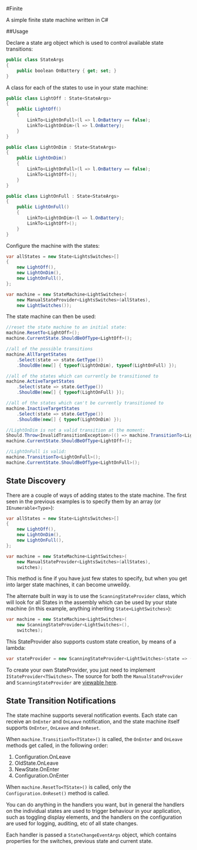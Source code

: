 #Finite

A simple finite state machine written in C#

##Usage

Declare a state arg object which is used to control available state transitions:

```c#
public class StateArgs
{
	public boolean OnBattery { get; set; }
}
```

A class for each of the states to use in your state machine:

```c#
public class LightOff : State<StateArgs>
{
	public LightOff()
	{
		LinkTo<LightOnFull>(l => l.OnBattery == false);
		LinkTo<LightOnDim>(l => l.OnBattery);
	}
}

public class LightOnDim : State<StateArgs>
{
	public LightOnDim()
	{
		LinkTo<LightOnFull>(l => l.OnBattery == false);
		LinkTo<LightOff>();
	}
}

public class LightOnFull : State<StateArgs>
{
	public LightOnFull()
	{
		LinkTo<LightOnDim>(l => l.OnBattery);
		LinkTo<LightOff>();
	}
}
```

Configure the machine with the states:

```c#
var allStates = new State<LightsSwitches>[]
{
	new LightOff(),
	new LightOnDim(),
	new LightOnFull(),
};

var machine = new StateMachine<LightSwitches>(
	new ManualStateProvider<LightsSwitches>(allStates),
	new LightSwitches());
```

The state machine can then be used:

```c#
//reset the state machine to an initial state:
machine.ResetTo<LightOff>();
machine.CurrentState.ShouldBeOfType<LightOff>();

//all of the possible transitions
machine.AllTargetStates
	.Select(state => state.GetType())
	.ShouldBe(new[] { typeof(LightOnDim), typeof(LightOnFull) });

//all of the states which can currently be transitioned to
machine.ActiveTargetStates
	.Select(state => state.GetType())
	.ShouldBe(new[] { typeof(LightOnFull) });

//all of the states which can't be currently transitioned to
machine.InactiveTargetStates
	.Select(state => state.GetType())
	.ShouldBe(new[] { typeof(LightOnDim) });

//LightOnDim is not a valid transition at the moment:
Should.Throw<InvalidTransitionException>(() => machine.TransitionTo<LightOnDim>());
machine.CurrentState.ShouldBeOfType<LightOff>();

//LightOnFull is valid:
machine.TransitionTo<LightOnFull>();
machine.CurrentState.ShouldBeOfType<LightOnFull>();
```

## State Discovery

There are a couple of ways of adding states to the state machine.  The first seen in the previous examples is to specify them by an array (or `IEnumerable<Type>`):

```c#
var allStates = new State<LightsSwitches>[]
{
	new LightOff(),
	new LightOnDim(),
	new LightOnFull(),
};

var machine = new StateMachine<LightSwitches>(
	new ManualStateProvider<LightsSwitches>(allStates),
	switches);
```

This method is fine if you have just few states to specify, but when you get into larger state machines, it can become unweildy.

The alternate built in way is to use the `ScanningStateProvider` class, which will look for all States in the assembly which can be used by your state machine (in this example, anything inheriting `State<LightSwitches>`):

```c#
var machine = new StateMachine<LightSwitches>(
	new ScanningStateProvider<LightSwitches>(),
	switches);
```

This StateProvider also supports custom state creation, by means of a lambda:

```c#
var stateProvider = new ScanningStateProvider<LightSwitches>(state => (State<LightSwitches>)_container.GetInstance(state));
```

To create your own StateProvider, you just need to implement `IStateProvider<TSwitches>`.  The source for both the `ManualStateProvider` and `ScanningStateProvider` are [viewable here][1].

## State Transition Notifications

The state machine supports several notification events.  Each state can receive an `OnEnter` and `OnLeave` notification, and the state machine itself supports `OnEnter`, `OnLeave` and `OnReset`.

When `machine.TransitionTo<TState>()` is called, the `OnEnter` and `OnLeave` methods get called, in the following order:

1. Configuration.OnLeave
2. OldState.OnLeave
3. NewState.OnEnter
4. Configuration.OnEnter

When `machine.ResetTo<TState>()` is called, only the `Configuration.OnReset()` method is called.

You can do anything in the handlers you want, but in general the handlers on the individual states are used to trigger behaviour in your application, such as toggling display elements, and the handlers on the configuration are used for logging, auditing, etc of all state changes.

Each handler is passed a `StateChangeEventArgs` object, which contains properties for the switches, previous state and current state.


[1]: https://github.com/Pondidum/Finite/tree/master/Finite/StateProviders

